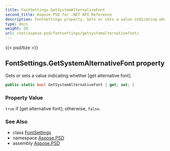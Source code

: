 ```yaml
---
title: FontSettings.GetSystemAlternativeFont
second_title: Aspose.PSD for .NET API Reference
description: FontSettings property. Gets or sets a value indicating whether get alternative font
type: docs
weight: 20
url: /net/aspose.psd/fontsettings/getsystemalternativefont/
---
```

{{< psd/tize >}}
## FontSettings.GetSystemAlternativeFont property

Gets or sets a value indicating whether [get alternative font].

```csharp
public static bool GetSystemAlternativeFont { get; set; }
```

### Property Value

`true` if [get alternative font]; otherwise, `false`.

### See Also

* class [FontSettings](../)
* namespace [Aspose.PSD](../../fontsettings/)
* assembly [Aspose.PSD](../../../)


